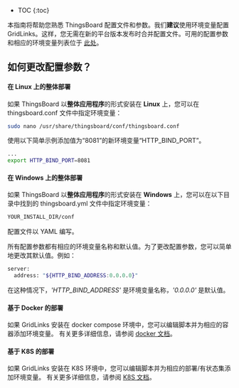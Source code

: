 * TOC
{:toc}

本指南将帮助您熟悉 ThingsBoard 配置文件和参数。我们**建议**使用环境变量配置 GridLinks。这样，您无需在新的平台版本发布时合并配置文件。可用的配置参数和相应的环境变量列表位于 [此处](#configuration-parameters)。

## 如何更改配置参数？

#### 在 Linux 上的整体部署

如果 ThingsBoard 以**整体应用程序**的形式安装在 **Linux** 上，您可以在 thingsboard.conf 文件中指定环境变量：

```bash
sudo nano /usr/share/thingsboard/conf/thingsboard.conf
```

使用以下简单示例添加值为“8081”的新环境变量“HTTP_BIND_PORT”。

```bash
...
export HTTP_BIND_PORT=8081
```

#### 在 Windows 上的整体部署

如果 ThingsBoard 以**整体应用程序**的形式安装在 **Windows** 上，您可以在以下目录中找到的 thingsboard.yml 文件中指定环境变量：

```bash
YOUR_INSTALL_DIR/conf
```

配置文件以 YAML 编写。

所有配置参数都有相应的环境变量名称和默认值。为了更改配置参数，您可以简单地更改其默认值。例如：

```bash
server:
  address: "${HTTP_BIND_ADDRESS:0.0.0.0}"
```

在这种情况下，*'HTTP_BIND_ADDRESS'* 是环境变量名称，*'0.0.0.0'* 是默认值。

#### 基于 Docker 的部署

如果 GridLinks 安装在 docker compose 环境中，您可以编辑脚本并为相应的容器添加环境变量。
有关更多详细信息，请参阅 [docker 文档](https://docs.docker.com/compose/environment-variables/#/the-envfile-configuration-option)。

#### 基于 K8S 的部署

如果 GridLinks 安装在 K8S 环境中，您可以编辑脚本并为相应的部署/有状态集添加环境变量。
有关更多详细信息，请参阅 [K8S 文档](https://kubernetes.io/docs/tasks/inject-data-application/define-environment-variable-container/)。